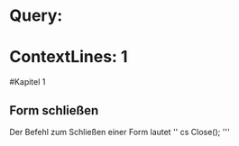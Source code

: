 # Query: 
# ContextLines: 1

#Kapitel 1
## Form schließen
Der Befehl zum Schließen einer Form lautet
'' cs
Close();
'''
